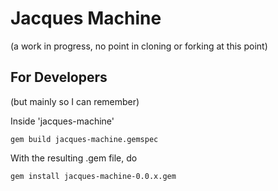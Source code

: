 # Jacques Machine

(a work in progress, no point in cloning or forking at this point)

## For Developers

(but mainly so I can remember)

Inside 'jacques-machine'

	gem build jacques-machine.gemspec

With the resulting .gem file, do

	gem install jacques-machine-0.0.x.gem

